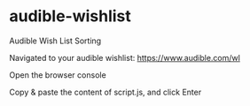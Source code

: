 # audible-wishlist
Audible Wish List Sorting

Navigated to your audible wishlist:
https://www.audible.com/wl

Open the browser console

Copy & paste the content of script.js, and click Enter
